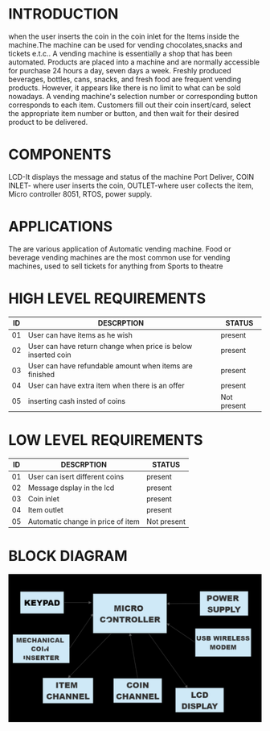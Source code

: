 # INTRODUCTION
when the user inserts the coin in the coin inlet for the Items inside the machine.The machine can be used for vending  chocolates,snacks and tickets e.t.c.. A vending machine is essentially a shop that has been automated. Products are placed into a machine and are normally accessible for purchase 24 hours a day, seven days a week. Freshly produced beverages, bottles, cans, snacks, and fresh food are frequent vending products. However, it appears like there is no limit to what can be sold nowadays. A vending machine's selection number or corresponding button corresponds to each item. Customers fill out their coin insert/card, select the appropriate item number or button, and then wait for their desired product to be delivered.
# COMPONENTS
LCD-It displays the message and status of the machine Port Deliver,
COIN INLET- where user inserts the coin,
OUTLET-where user collects the item,
Micro controller 8051,
RTOS,
power supply.
# APPLICATIONS
The are various application of Automatic vending machine. Food or beverage vending machines are the most common use for vending machines, used to sell tickets for anything from  Sports to theatre
# HIGH LEVEL REQUIREMENTS
| ID   | DESCRPTION  | STATUS  |
|-------------|-------------------|-----------|
| 01 | User can have items as he wish| present |
| 02 | User can have return change when price is below inserted coin | present |
| 03 | User can have refundable amount when items are finished | present |
| 04 | User can have extra item when there is an offer | present |
| 05 | inserting cash insted of coins | Not present |
# LOW LEVEL REQUIREMENTS
| ID   | DESCRPTION  | STATUS  |
|-------------|-------------------|-----------|
| 01 | User can isert different coins| present |
| 02 | Message dsplay in the lcd | present |
| 03 | Coin inlet | present |
| 04 | Item outlet | present |
| 05 |Automatic change in price of item  | Not present |
# BLOCK DIAGRAM
![BLOCK DIAGRAM OF AVM](block.png)
